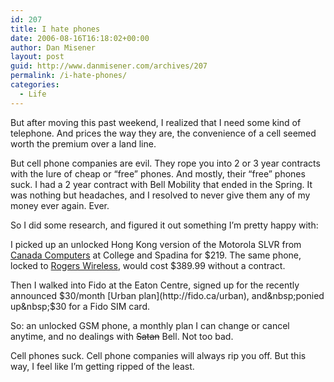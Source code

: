 ```yaml
---
id: 207
title: I hate phones
date: 2006-08-16T16:18:02+00:00
author: Dan Misener
layout: post
guid: http://www.danmisener.com/archives/207
permalink: /i-hate-phones/
categories:
  - Life
---
```

But after moving this past weekend, I realized that I need some kind of telephone.&nbsp;And prices the way they are, the convenience of a cell seemed worth the premium over a land line.

But cell phone companies are evil. They rope you into 2 or 3 year contracts with the lure of cheap or &#8220;free&#8221;&nbsp;phones. And mostly, their &#8220;free&#8221; phones suck. I had a 2 year contract with Bell Mobility&nbsp;that ended in the Spring. It was nothing but headaches, and I resolved to never give them any of my money ever again. Ever.

So I did some research, and figured it out something I&#8217;m pretty happy with:

I picked up&nbsp;an unlocked&nbsp;Hong Kong version of&nbsp;the Motorola SLVR&nbsp;from [Canada Computers](http://www.canadacomputers.com/index.php?do=ShowProduct&cmd=pd&pid=009644&cid=828) at College and Spadina for $219. The same phone, locked to [Rogers Wireless](http://www.shoprogers.com/store/wireless/products/phones/products_details.asp?shopperID=BCD30HV3TQ7B8JU8VETA1M2TMMEE91W9&PRODUCTID=L7R&summary=1), would cost $389.99 without a contract.

Then I walked into Fido at the Eaton Centre, signed up for the recently announced $30/month [Urban plan](http://fido.ca/urban), and&nbsp;ponied up&nbsp;$30 for a Fido SIM card.

So: an unlocked GSM phone, a monthly plan I can change or cancel anytime,&nbsp;and no dealings with <strike>Satan</strike> Bell.&nbsp;Not too bad.

Cell phones suck. Cell phone companies will always rip you off. But this way, I feel like I&#8217;m getting ripped of the least.